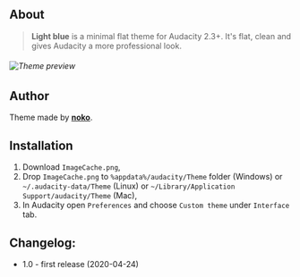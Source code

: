 ## About
> **Light blue** is a minimal flat theme for Audacity 2.3+. It's flat, clean and gives Audacity a more professional look.
###### ![Theme preview](https://raw.githubusercontent.com/TheRockyDoo/audacity-themes/master/previews/light-blue.png)
## Author
Theme made by **[noko](http://gumroad.com/noko)**.
## Installation
1. Download `ImageCache.png`,
1. Drop `ImageCache.png` to `%appdata%/audacity/Theme` folder (Windows) or `~/.audacity-data/Theme` (Linux) or `~/Library/Application Support/audacity/Theme` (Mac),
1. In Audacity open `Preferences` and choose `Custom theme` under `Interface` tab.
## Changelog:
* 1.0 - first release (2020-04-24)
